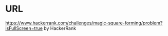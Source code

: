 # URL
https://www.hackerrank.com/challenges/magic-square-forming/problem?isFullScreen=true
by HackerRank
